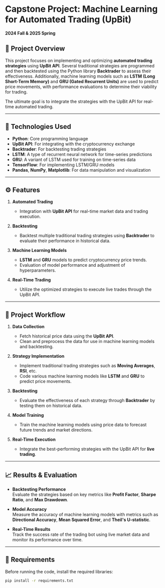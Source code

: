 # Capstone Project: Machine Learning for Automated Trading (UpBit)

**2024 Fall & 2025 Spring**

## 📌 Project Overview

This project focuses on implementing and optimizing **automated trading strategies** using **UpBit API**. Several traditional strategies are programmed and then backtested using the Python library **Backtrader** to assess their effectiveness. Additionally, machine learning models such as **LSTM (Long Short-Term Memory)** and **GRU (Gated Recurrent Units)** are used to predict price movements, with performance evaluations to determine their viability for trading.

The ultimate goal is to integrate the strategies with the UpBit API for real-time automated trading.

---

## 🔧 Technologies Used

- **Python**: Core programming language
- **UpBit API**: For integrating with the cryptocurrency exchange
- **Backtrader**: For backtesting trading strategies
- **LSTM**: A type of recurrent neural network for time-series predictions
- **GRU**: A variant of LSTM used for training on time-series data
- **TensorFlow**: For implementing LSTM/GRU models
- **Pandas**, **NumPy**, **Matplotlib**: For data manipulation and visualization

---

## ⚙️ Features

1. **Automated Trading**  
   - Integration with **UpBit API** for real-time market data and trading execution.

2. **Backtesting**  
   - Backtest multiple traditional trading strategies using **Backtrader** to evaluate their performance in historical data.

3. **Machine Learning Models**  
   - **LSTM** and **GRU** models to predict cryptocurrency price trends.
   - Evaluation of model performance and adjustment of hyperparameters.

4. **Real-Time Trading**  
   - Utilize the optimized strategies to execute live trades through the UpBit API.

---

## 🚀 Project Workflow

1. **Data Collection**  
   - Fetch historical price data using the **UpBit API**.
   - Clean and preprocess the data for use in machine learning models and backtesting.

2. **Strategy Implementation**  
   - Implement traditional trading strategies such as **Moving Averages**, **RSI**, etc.
   - Code various machine learning models like **LSTM** and **GRU** to predict price movements.

3. **Backtesting**  
   - Evaluate the effectiveness of each strategy through **Backtrader** by testing them on historical data.

4. **Model Training**  
   - Train the machine learning models using price data to forecast future trends and market directions.

5. **Real-Time Execution**  
   - Integrate the best-performing strategies with the UpBit API for **live trading**.

---

## 📈 Results & Evaluation

- **Backtesting Performance**  
  Evaluate the strategies based on key metrics like **Profit Factor**, **Sharpe Ratio**, and **Max Drawdown**.
  
- **Model Accuracy**  
  Measure the accuracy of machine learning models with metrics such as **Directional Accuracy**, **Mean Squared Error**, and **Theil's U-statistic**.

- **Real-Time Results**  
  Track the success rate of the trading bot using live market data and monitor its performance over time.

---

## 📝 Requirements

Before running the code, install the required libraries:

```bash
pip install -r requirements.txt
